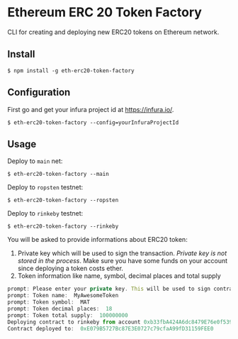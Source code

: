 # Ethereum ERC 20 Token Factory
CLI for creating and deploying new ERC20 tokens on Ethereum network.

## Install
```
$ npm install -g eth-erc20-token-factory
```

## Configuration
First go and get your infura project id at https://infura.io/.
```
$ eth-erc20-token-factory --config=yourInfuraProjectId
```

## Usage
Deploy to `main` net:
```
$ eth-erc20-token-factory --main
```

Deploy to `ropsten` testnet:
```
$ eth-erc20-token-factory --ropsten
```

Deploy to `rinkeby` testnet:
```
$ eth-erc20-token-factory --rinkeby
```

You will be asked to provide informations about ERC20 token:
1. Private key which will be used to sign the transaction. *Private key is not stored in the process*. Make sure you have some funds on your account since deploying a token costs ether.
2. Token information like name, symbol, decimal places and total supply

```javascript
prompt: Please enter your private key. This will be used to sign contract transaction.:
prompt: Token name:  MyAwesomeToken
prompt: Token symbol:  MAT
prompt: Token decimal places:  18
prompt: Token total supply:  100000000
Deploying contract to rinkeby from account 0xb33fbA424A6dc8479E76e0f539615Bf85dC52840
Contract deployed to:  0xE079B5727Bc87E3E0727c79cfaA99fD31159FEE0
```
